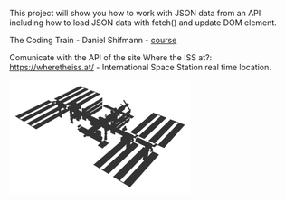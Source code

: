 This project will show you how to work with JSON data from an API including how to load JSON data with fetch() and update DOM element.

The Coding Train - Daniel Shifmann - <a href="https://www.youtube.com/watch?v=uxf0--uiX0I&list=PLRqwX-V7Uu6YxDKpFzf_2D84p0cyk4T7X&index=6&t=244s">course<a>


Comunicate with the API of the site Where the ISS at?: https://wheretheiss.at/ - International Space Station real time location.

<img src="iss200.png">